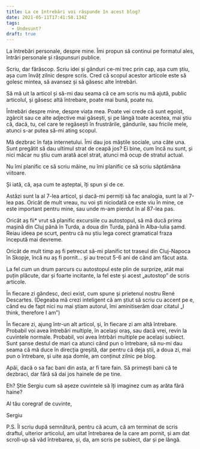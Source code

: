```yaml
---
title: La ce întrebări voi răspunde în acest blog?
date: 2021-05-11T17:41:58.134Z
tags:
  - Undesunt?
draft: true
---
```

La întrebări personale, despre mine. Îmi propun să continui pe formatul ales, întrări personale și răspunsuri publice.

Scriu, dar fărăscop. Scriu idei și gânduri ce-mi trec prin cap, așa cum știu, așa cum învăț zilnic despre scris. Cred că scopul acestor articole este să golesc mintea, să avansez și să găsesc alte întrebări. 

Să mă uit la articol și să-mi dau seama că ce am scris nu mă ajută, public articolul, și găsesc altă întrebare, poate mai bună, poate nu.

Întrebări despre mine, despre viața mea. Poate vei crede că sunt egoist, zgârcit sau ce alte adjective mai găsești, și pe lângă toate acestea, mai știu că, dacă, tu, cel care te regăsești în frustrările, gândurile, sau fricile mele, atunci s-ar putea să-mi ating scopul.

Mă dezbrac în fața internetului. Îmi dau jos măștile sociale, una câte una. Sunt pregătit să dau ultimul strat de ceapă jos? Ei bine, cum încă nu sunt, și nici măcar nu știu cum arată acel strat, atunci mă ocup de stratul actual.

Nu îmi planific ce să scriu mâine, nu îmi planific ce să scriu săptămâna viitoare. 

Și iată, că, așa cum te așteptai, îți spun și de ce.

Astăzi sunt la al 7-lea articol, și dacă-mi permiți să fac analogia, sunt la al 7-lea pas. Oricât de mult vreau, nu voi ști niciodată ce este viu în mine, ce este important pentru mine, sau unde m-am pierdut în al 87-lea pas.

Oricât aș fii* vrut să planific excursiile cu autostopul, să mă ducă prima mașină din Cluj până în Turda, a doua din Turda, până în Alba-Iulia șamd. Reiau ideea pe scurt, pentru că nu știu lega corect gramatical fraza începută mai devreme.

Oricât de mult timp aș fi petrecut să-mi planific tot traseul din Cluj-Napoca în Skopje, încă nu aș fi pornit... și au trecut 5-6 ani de când am făcut asta. 

La fel cum un drum parcurs cu autostopul este plin de surprize, atât mai puțin plăcute, dar și foarte incitante, la fel este și acest „autostop” de scris articole.

În fiecare zi gândesc, deci exist, cum spune și prietenul nostru René Descartes. (Degeaba mă crezi inteligent că am știut să scriu cu accent pe e, când eu de fapt nici nu mai știam autorul, îmi aminitiserăm doar citatul „I think, therefore I am”)

În fiecare zi, ajung într-un alt articol, și, în fiecare zi am altă întrebare. Probabil voi avea întrebări multiple, în același oraș, sau dacă vrei, revin la cuvintele normale. Probabil, voi avea întrbări multiple pe același subiect. Sunt șanse destul de mari ca atunci când pun o întrebare, să nu-mi dau seama că mă duce în direcția greșită, dar pentru că deja știi, a doua zi, mai pun o întrebare, și uite așa domle, am conținut zilnic pe blog.

Apăi, dacă o sa fac bani din asta, ar fi tare fain. Să primești bani că te dezbraci, dar fără să dai jos hainele de pe tine. 

Eh? Știe Sergiu cum să așeze cuvintele să îți imaginez cum aș arăta fără haine?

Al tău coregraf de cuvinte,

Sergiu

P.S. Îl scriu după semnătură, pentru că acum, că am terminat de scris draftul, ulterior articolul, am uitat întrebarea de la care am pornit, și am dat scroll-up să văd întrebarea, și, da, am scris pe subiect, dar și pe lângă.